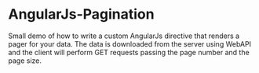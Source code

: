 AngularJs-Pagination
====================

Small demo of how to write a custom AngularJs directive that renders a pager for your data. The data is downloaded from the server using WebAPI and the client will perform GET requests passing the page number and the page size.
